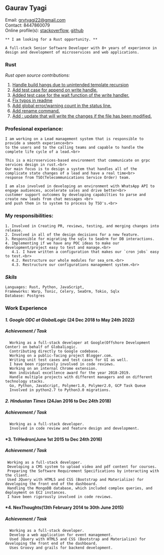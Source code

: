## Gaurav Tyagi

Email: grvtyagi22@gmail.com <br>
Contact: 8447860079 <br>
Online profile(s): [stackoverflow](https://stackoverflow.com/users/3405842/grvtyagi), [github](https://github.com/grv07/)
```
** I am looking for a Rust opportunity. **

A full-stack Senior Software Developer with 8+ years of experience in
design and development of microservices and web applications.
```

### Rust
*Rust open source contributions:*

1. [Handle build hangs due to unintended template recursion](https://github.com/djc/askama/pull/539)
2. [Add test case for append on write handle.](https://github.com/jonhoo/left-right/pull/89)
3. [Added test case for the wait function of the write handler.](https://github.com/jonhoo/left-right/pull/90)
4. [Fix typos in readme](https://github.com/jonhoo/fantoccini/pull/165)
5. [Add global error/warning count in the status line.](https://github.com/helix-editor/helix/pull/4569)
6. [Add rename command.](https://github.com/helix-editor/helix/pull/4514)
7. [Add : update that will write the changes if the file has been modified.](https://github.com/helix-editor/helix/pull/4426)

### **Profesional experiance:**
```
I am working on a Lead management system that is responsible to provide a smooth experience<br>
to the users and to the calling teams and capable to handle the complete life cycle of a lead.<br>

This is a microservices-based environment that communicate on grpc services design in rust.<br>
Our main focus is to design a system that handles all of the complicate state changes of a lead and have a real time<br>
response from TSO(Telecommunications Service Order) team.

I am also involved in developing an environment with WhatsApp API to engage audiences, accelerate sales and drive better<br>
customer support outcomes by developing capabilties to parse and create new leads from chat messages <br>
and push them in to system to process by TSO's.<br>
```

### **My responsibilities:**
```
1. Involved in Creating PR, reviews, testing, and merging changes into release.
2. Involved in all of the design decisions for a new feature.
3. Responsible for migrating the sqlx to SeaOrm for DB interactions.
4. Implementing if we have any POC ideas to make our development/project easy to test and manage.<br>
   4.1. I have written a configuration that makes our `cron jobs` easy to test.<br>
   4.2. Restructure our whole modules for sea_orm.<br>
   4.3. Restructure our configurations management system.<br> 
```

### *Skils*
```
Languages: Rust, Python, JavaScript,
Frameworks: Warp, Tonic, Celery, SeaOrm, Tokio, Sqlx
Database: Postgres
```

### **Work Experience**

#### *1. Google ODC at GlobalLogic* (24 Dec 2018 to May 24th 2022)

##### Achievement / Task
```
  Working as a full-stack developer at Google(Offshore Development Center) on behalf of GlobalLogic.
  Contributing directly to Google codebase.
  Working on a public-facing project Blogger.com.
  Writing unit test cases and test cases for UI as well.
  I have been rigorously involved in code reviews.
  Working on an internal Chrome extension.
  Won individual excellence award for the year 2018-2019.
  Handle multiple projects with different managers and on different technology stacks.
  Go, Python, JavaScript, Polymer1.0, Polymer2.0, GCP Task Queue
  Involved in python2.7 to Python3.0 migrations.
```

#### *2. Hindustan Times* (24Jan 2016 to Dec 24th 2018)

##### Achievement / Task
```
  Working as a full-stack developer.
  Involved in code review and feature design and development.
```

#### *3. TriHedron(June 1st 2015 to Dec 24th 2016)

##### Achievement / Task
```
 Working as a full-stack developer.
 Developing a CMS system to upload video and pdf content for courses.
 Preparing the Software Requirement Specifications by interacting with the client.
 Used JQuery with HTML5 and CSS (Bootstrap and Materialize) for developing the front end of the dashboard.
 Handling the MongoDB database, which included complex queries, and deployment on EC2 instances.
 I have been rigorously involved in code reviews.
``` 

#### *4. NexThoughts(13th February 2014 to 30th June 2015)

##### Achievement / Task
```
  Working as a full-stack developer.
  Develop a web application for event management.
  Used JQuery with HTML5 and CSS (Bootstrap and Materialize) for developing the front end of the dashboard.
  Uses Groovy and grails for backend development.
```

